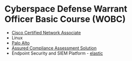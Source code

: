 # Cyberspace Defense Warrant Officer Basic Course (WOBC) 
* [Cisco Certified Network Associate](https://github.com/anakisst/Education/blob/main/WOBC/CCNA)
* Linux
* [Palo Alto](https://github.com/anakisst/Education/blob/main/WOBC/Palo%20Alto)
* [Assured Compliance Assessment Solution](https://github.com/anakisst/Education/blob/main/WOBC/ACAS)
* Endpoint Security and SIEM Platform - [elastic ](https://github.com/anakisst/Education/blob/main/WOBC/elastic)
